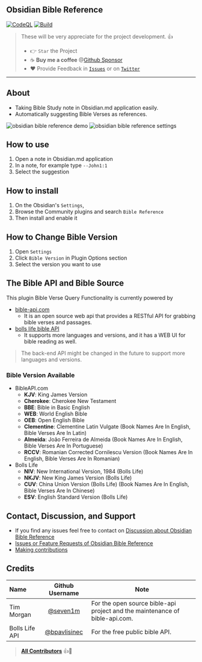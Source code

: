 ## Obsidian Bible Reference
[![CodeQL](https://github.com/tim-hub/obsidian-bible-reference/actions/workflows/codeql-analysis.yml/badge.svg)](https://github.com/tim-hub/obsidian-bible-reference/actions/workflows/codeql-analysis.yml) [![Build](https://github.com/tim-hub/obsidian-bible-reference/actions/workflows/build.yml/badge.svg)](https://github.com/tim-hub/obsidian-bible-reference/actions/workflows/build.yml)

> These will be very appreciate for the project development. 👍
> - 👉 `Star` the Project 
> - ☕️ **Buy me a coffee** @[Github Sponsor](https://github.com/sponsors/tim-hub)
> - ❤️ Provide Feedback in [`Issues`](https://github.com/tim-hub/obsidian-bible-reference/issues) or on [`Twitter`](https://twitter.com/TechTim42) 

---

## About

- Taking Bible Study note in Obsidian.md application easily.
- Automatically suggesting Bible Verses as references.


![obsidian bible reference demo](https://raw.githubusercontent.com/tim-hub/obsidian-bible-reference/master/docs/obsidian-bible-reference-demo.gif)
![obsidian bible reference settings](https://dev-to-uploads.s3.amazonaws.com/uploads/articles/dg5ny2j6smml55q39trl.png)

## How to use
1. Open a note in Obsidian.md application
2. In a note, for example type `--John1:1`
3. Select the suggestion

## How to install
1. On the Obsidian's `Settings`,
2. Browse the Community plugins and search `Bible Reference`
3. Then install and enable it


## How to Change Bible Version
1. Open `Settings`
2. Click `Bible Version` in Plugin Options section
3. Select the version you want to use

## The Bible API and Bible Source
This plugin Bible Verse Query Functionality is currently powered by 
- [bible-api.com](https://bible-api.com/) 
  - It is an open source web api that provides a RESTful API for grabbing bible verses and passages.
- [bolls life bible API](https://bolls.life/api/)
  - It supports more languages and versions, and it has a WEB UI for bible reading as well.
> The back-end API might be changed in the future to support more languages and versions.

### Bible Version Available

- BibleAPI.com
  - **KJV**: King James Version
  - **Cherokee**: Cherokee New Testament
  - **BBE**: Bible in Basic English
  - **WEB**: World English Bible
  - **OEB**: Open English Bible
  - **Clementine**: Clementine Latin Vulgate  (Book Names Are In English, Bible Verses Are In Latin)
  - **Almeida**: João Ferreira de Almeida (Book Names Are In English, Bible Verses Are In Portuguese)
  - **RCCV**: Romanian Corrected Cornilescu Version (Book Names Are In English, Bible Verses Are In Romanian)
- Bolls Life
  - **NIV**: New International Version, 1984 (Bolls Life)
  - **NKJV**: New King James Version (Bolls Life)
  - **CUV**: China Union Version (Bolls Life) (Book Names Are In English, Bible Verses Are In Chinese)
  - **ESV**: English Standard Version (Bolls Life)



## Contact, Discussion, and Support
- If you find any issues feel free to contact on [Discussion about Obsidian Bible Reference](https://github.com/tim-hub/obsidian-bible-reference/discussions)
- [Issues or Feature Requests of Obsidian Bible Reference](https://github.com/tim-hub/obsidian-bible-reference/issues)
- [Making contributions](CONTRIBUTING.md)


## Credits

| Name           |               Github Username                | Note                                                                        |
|:---------------|:--------------------------------------------:|-----------------------------------------------------------------------------| 
| Tim Morgan     |    [@seven1m](https://github.com/seven1m)    | For the open source bible-api project and the maintenance of bible-api.com. |
| Bolls Life API | [@bpavlisinec](mailto:bpavlisinec@gmail.com) | For the free public bible API.|

> [**All Contributors**](https://github.com/tim-hub/obsidian-bible-reference/graphs/contributors) 👍🙏
